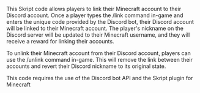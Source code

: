 This Skript code allows players to link their Minecraft account to their Discord account. Once a player types the /link command in-game and enters the unique code provided by the Discord bot, their Discord account will be linked to their Minecraft account. The player's nickname on the Discord server will be updated to their Minecraft username, and they will receive a reward for linking their accounts.

To unlink their Minecraft account from their Discord account, players can use the /unlink command in-game. This will remove the link between their accounts and revert their Discord nickname to its original state.

This code requires the use of the Discord bot API and the Skript plugin for Minecraft
